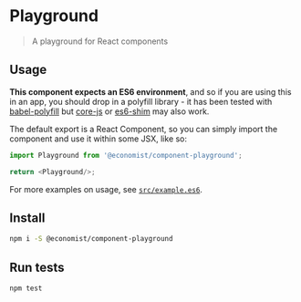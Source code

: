 
# Playground
> A playground for React components

## Usage

**This component expects an ES6 environment**, and so if you are using this in an app,
you should drop in a polyfill library - it has been tested with [babel-polyfill] but
[core-js] or [es6-shim] may also work.

[babel-polyfill]: https://babeljs.io/docs/usage/polyfill/
[core-js]: https://www.npmjs.com/package/core-js
[es6-shim]: https://www.npmjs.com/package/es6-shim

The default export is a React Component, so you can simply import the component and use
it within some JSX, like so:

```js
import Playground from '@economist/component-playground';

return <Playground/>;
```

For more examples on usage, see [`src/example.es6`](./src/example.es6).

## Install

```bash
npm i -S @economist/component-playground
```

## Run tests

```bash
npm test
```
